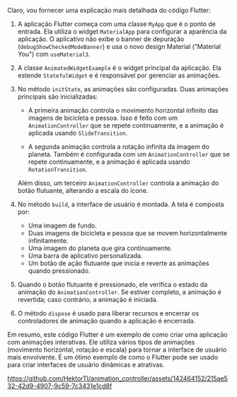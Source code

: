 Claro, vou fornecer uma explicação mais detalhada do código Flutter:

1. A aplicação Flutter começa com uma classe `MyApp` que é o ponto de entrada. Ela utiliza o widget `MaterialApp` para configurar a aparência da aplicação. O aplicativo não exibe o banner de depuração (`debugShowCheckedModeBanner`) e usa o novo design Material ("Material You") com `useMaterial3`.

2. A classe `AnimatedWidgetExample` é o widget principal da aplicação. Ela estende `StatefulWidget` e é responsável por gerenciar as animações.

3. No método `initState`, as animações são configuradas. Duas animações principais são inicializadas:

   - A primeira animação controla o movimento horizontal infinito das imagens de bicicleta e pessoa. Isso é feito com um `AnimationController` que se repete continuamente, e a animação é aplicada usando `SlideTransition`.

   - A segunda animação controla a rotação infinita da imagem do planeta. Também é configurada com um `AnimationController` que se repete continuamente, e a animação é aplicada usando `RotationTransition`.

   Além disso, um terceiro `AnimationController` controla a animação do botão flutuante, alterando a escala do ícone.

4. No método `build`, a interface de usuário é montada. A tela é composta por:

   - Uma imagem de fundo.
   - Duas imagens de bicicleta e pessoa que se movem horizontalmente infinitamente.
   - Uma imagem do planeta que gira continuamente.
   - Uma barra de aplicativo personalizada.
   - Um botão de ação flutuante que inicia e reverte as animações quando pressionado.

5. Quando o botão flutuante é pressionado, ele verifica o estado da animação do `AnimationController`. Se estiver completo, a animação é revertida; caso contrário, a animação é iniciada.

6. O método `dispose` é usado para liberar recursos e encerrar os controladores de animação quando a aplicação é encerrada.

Em resumo, este código Flutter é um exemplo de como criar uma aplicação com animações interativas. Ele utiliza vários tipos de animações (movimento horizontal, rotação e escala) para tornar a interface de usuário mais envolvente. É um ótimo exemplo de como o Flutter pode ser usado para criar interfaces de usuário dinâmicas e atrativas.



https://github.com/HektorTI/animation_controller/assets/142464152/215ae532-42d9-4907-9c59-7c3431e1cd8f

